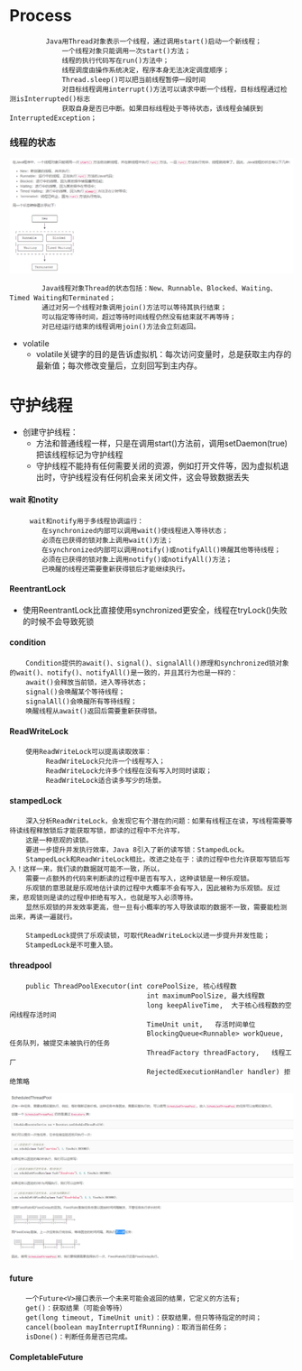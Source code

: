 # Process
   ```$xslt
            Java用Thread对象表示一个线程，通过调用start()启动一个新线程；
                一个线程对象只能调用一次start()方法；
                线程的执行代码写在run()方法中；
                线程调度由操作系统决定，程序本身无法决定调度顺序；
                Thread.sleep()可以把当前线程暂停一段时间
                对目标线程调用interrupt()方法可以请求中断一个线程，目标线程通过检测isInterrupted()标志
                获取自身是否已中断。如果目标线程处于等待状态，该线程会捕获到InterruptedException；
  ```
### 线程的状态
![线程状态](images/01.PNG "github") 
```$xslt
        Java线程对象Thread的状态包括：New、Runnable、Blocked、Waiting、Timed Waiting和Terminated；
        通过对另一个线程对象调用join()方法可以等待其执行结束；
        可以指定等待时间，超过等待时间线程仍然没有结束就不再等待；
        对已经运行结束的线程调用join()方法会立刻返回。
 ```
  - volatile
    - volatile关键字的目的是告诉虚拟机：每次访问变量时，总是获取主内存的最新值；每次修改变量后，立刻回写到主内存。
# 守护线程
 - 创建守护线程： 
   - 方法和普通线程一样，只是在调用start()方法前，调用setDaemon(true)把该线程标记为守护线程
   - 守护线程不能持有任何需要关闭的资源，例如打开文件等，因为虚拟机退出时，守护线程没有任何机会来关闭文件，这会导致数据丢失
#### wait 和notity 
```$xslt
     wait和notify用于多线程协调运行：
        在synchronized内部可以调用wait()使线程进入等待状态；
        必须在已获得的锁对象上调用wait()方法；
        在synchronized内部可以调用notify()或notifyAll()唤醒其他等待线程；
        必须在已获得的锁对象上调用notify()或notifyAll()方法；
        已唤醒的线程还需要重新获得锁后才能继续执行。
```
#### ReentrantLock
  - 使用ReentrantLock比直接使用synchronized更安全，线程在tryLock()失败的时候不会导致死锁
#### condition
```$xslt
    Condition提供的await()、signal()、signalAll()原理和synchronized锁对象的wait()、notify()、notifyAll()是一致的，并且其行为也是一样的：
    await()会释放当前锁，进入等待状态；
    signal()会唤醒某个等待线程；
    signalAll()会唤醒所有等待线程；
    唤醒线程从await()返回后需要重新获得锁。
```
#### ReadWriteLock
```$xslt
    使用ReadWriteLock可以提高读取效率：
         ReadWriteLock只允许一个线程写入；
         ReadWriteLock允许多个线程在没有写入时同时读取；
         ReadWriteLock适合读多写少的场景。
```     
#### stampedLock
```$xslt
    深入分析ReadWriteLock，会发现它有个潜在的问题：如果有线程正在读，写线程需要等待读线程释放锁后才能获取写锁，即读的过程中不允许写，
    这是一种悲观的读锁。
    要进一步提升并发执行效率，Java 8引入了新的读写锁：StampedLock。
    StampedLock和ReadWriteLock相比，改进之处在于：读的过程中也允许获取写锁后写入！这样一来，我们读的数据就可能不一致，所以，
    需要一点额外的代码来判断读的过程中是否有写入，这种读锁是一种乐观锁。
    乐观锁的意思就是乐观地估计读的过程中大概率不会有写入，因此被称为乐观锁。反过来，悲观锁则是读的过程中拒绝有写入，也就是写入必须等待。
    显然乐观锁的并发效率更高，但一旦有小概率的写入导致读取的数据不一致，需要能检测出来，再读一遍就行。
    
    StampedLock提供了乐观读锁，可取代ReadWriteLock以进一步提升并发性能；
    StampedLock是不可重入锁。
```
#### threadpool
```$xslt
    public ThreadPoolExecutor(int corePoolSize, 核心线程数
                                  int maximumPoolSize, 最大线程数
                                  long keepAliveTime,  大于核心线程数的空闲线程存活时间
                                  TimeUnit unit,   存活时间单位
                                  BlockingQueue<Runnable> workQueue,  任务队列，被提交未被执行的任务
                                  ThreadFactory threadFactory,   线程工厂
                                  RejectedExecutionHandler handler) 拒绝策略
```
![ScheduledThreadPool](images/02.PNG "github") 
#### future
```$xslt
    一个Future<V>接口表示一个未来可能会返回的结果，它定义的方法有;
    get()：获取结果（可能会等待）
    get(long timeout, TimeUnit unit)：获取结果，但只等待指定的时间；
    cancel(boolean mayInterruptIfRunning)：取消当前任务；
    isDone()：判断任务是否已完成。
```
#### CompletableFuture 








